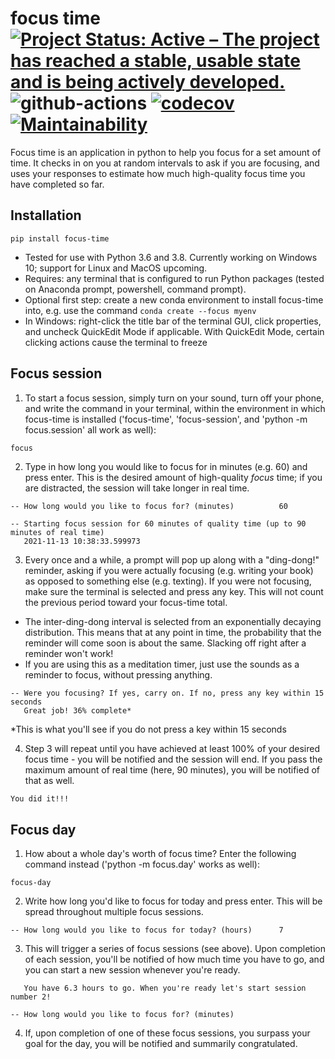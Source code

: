 # focus time [![Project Status: Active – The project has reached a stable, usable state and is being actively developed.](https://www.repostatus.org/badges/latest/active.svg)](https://www.repostatus.org/#active) ![github-actions](https://github.com/philshams/focus-time/actions/workflows/github-actions.yml/badge.svg) [![codecov](https://codecov.io/gh/philshams/focus-time/branch/master/graph/badge.svg?token=47QYGC78KA)](https://codecov.io/gh/philshams/focus-time) [![Maintainability](https://api.codeclimate.com/v1/badges/1ad02bb99ec75481e422/maintainability)](https://codeclimate.com/github/philshams/focus-time/maintainability)

Focus time is an application in python to help you focus for a set amount of time. It checks in on you at random intervals to ask if you are focusing, and uses your responses to estimate how much high-quality focus time you have completed so far.

## Installation
```
pip install focus-time
```
- Tested for use with Python 3.6 and 3.8. Currently working on Windows 10; support for Linux and MacOS upcoming. 
- Requires: any terminal that is configured to run Python packages (tested on Anaconda prompt, powershell, command prompt). 
- Optional first step: create a new conda environment to install focus-time into, e.g. use the command `conda create --focus myenv`
- In Windows: right-click the title bar of the terminal GUI, click properties, and uncheck QuickEdit Mode if applicable. With QuickEdit Mode, certain clicking actions cause the terminal to freeze

## Focus session
1. To start a focus session, simply turn on your sound, turn off your phone, and write the command in your terminal, within the environment in which focus-time is installed ('focus-time', 'focus-session', and 'python -m focus.session' all work as well):
```py
focus
```
2. Type in how long you would like to focus for in minutes (e.g. 60) and press enter. This is the desired amount of high-quality _focus_ time; if you are distracted, the session will take longer in real time.
```
-- How long would you like to focus for? (minutes)          60

-- Starting focus session for 60 minutes of quality time (up to 90 minutes of real time)
   2021-11-13 10:38:33.599973
```
3. Every once and a while, a prompt will pop up along with a "ding-dong!" reminder, asking if you were actually focusing (e.g. writing your book) as opposed to something else (e.g. texting). If you were not focusing, make sure the terminal is selected and press any key. This will not count the previous period toward your focus-time total.
- The inter-ding-dong interval is selected from an exponentially decaying distribution. This means that at any point in time, the probability that the reminder will come soon is about the same. Slacking off right after a reminder won't work!
- If you are using this as a meditation timer, just use the sounds as a reminder to focus, without pressing anything.
```
-- Were you focusing? If yes, carry on. If no, press any key within 15 seconds
   Great job! 36% complete*
```
*This is what you'll see if you do not press a key within 15 seconds

4. Step 3 will repeat until you have achieved at least 100% of your desired focus time - you will be notified and the session will end. If you pass the maximum amount of real time (here, 90 minutes), you will be notified of that as well.
```
You did it!!!
```

## Focus day

1. How about a whole day's worth of focus time? Enter the following command instead ('python -m focus.day' works as well):
```
focus-day
```
2. Write how long you'd like to focus for today and press enter. This will be spread throughout multiple focus sessions.
```
-- How long would you like to focus for today? (hours)      7
```
3. This will trigger a series of focus sessions (see above). Upon completion of each session, you'll be notified of how much time you have to go, and you can start a new session whenever you're ready.
```
   You have 6.3 hours to go. When you're ready let's start session number 2!

-- How long would you like to focus for? (minutes) 
```
4. If, upon completion of one of these focus sessions, you surpass your goal for the day, you will be notified and summarily congratulated.
